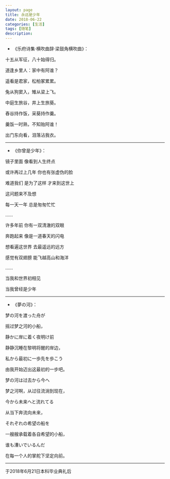 ```yaml
---
layout: page
title: 永远是少年
date: 2018-06-22
categories: [生活]
tags: [随笔]
description: 
---
```



- 《乐府诗集·横吹曲辞·梁鼓角横吹曲》：

十五从军征，八十始得归。

道逢乡里人：家中有阿谁？

遥看是君家，松柏冢累累。

兔从狗窦入，雉从梁上飞。

中庭生旅谷，井上生旅葵。

舂谷持作饭，采葵持作羹。

羹饭一时熟，不知贻阿谁！

出门东向看，泪落沾我衣。


----

- 《你曾是少年》：

镜子里面 像看到人生终点

或许再过上几年 你也有张虚伪的脸

难道我们 是为了这样 才来到这世上

这问题来不及想

每一天一年 总是匆匆忙忙

……

许多年前 你有一双清澈的双眼

奔跑起来 像是一道春天的闪电

想看遍这世界 去最遥远的远方

感觉有双翅膀 能飞越高山和海洋

……

当我和世界初相见

当我曾经是少年



----

- 《夢の河》：

梦の河を渡った舟が

摇过梦之河的小船，

静かに岸に着く夜明け前

静静沉睡在黎明将醒的岸边，

私から最初に一歩先を歩こう

由我开始迈出这最初的一步吧。

梦の河は过去から今へ

梦之河啊，从过往流淌到现在，

今から未来へと流れてる

从当下奔流向未来，

それぞれの希望の船を

一艘艘承载着各自希望的小船，

谁も漕いでいるんだ

在每一个人的掌舵下坚定向前。

----

于2018年6月21日本科毕业典礼后
